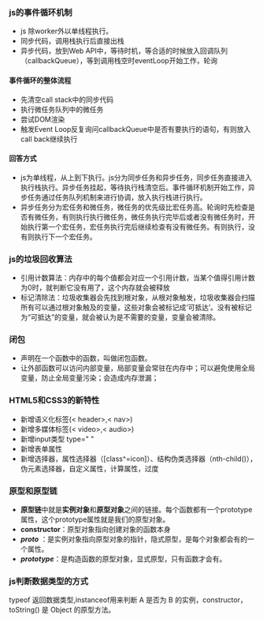 ### js的事件循环机制

- js 除worker外以单线程执行。
- 同步代码，调用栈执行后直接出栈
- 异步代码，放到Web API中，等待时机，等合适的时候放入回调队列（callbackQueue），等到调用栈空时eventLoop开始工作，轮询
#### 事件循环的整体流程
- 先清空call stack中的同步代码
- 执行微任务队列中的微任务
- 尝试DOM渲染
- 触发Event Loop反复询问callbackQueue中是否有要执行的语句，有则放入call back继续执行
#### 回答方式
- js为单线程，从上到下执行。js分为同步任务和异步任务，同步任务直接进入执行栈执行。异步任务挂起，等待执行栈清空后。事件循环机制开始工作，异步任务通过任务队列机制来进行协调，放入执行栈进行执行。
- 异步任务分为宏任务和微任务，微任务的优先级比宏任务高。轮询时先检查是否有微任务，有则执行执行微任务，微任务执行完毕后或者没有微任务时，开始执行第一个宏任务，宏任务执行完后继续检查有没有微任务。有则执行，没有则执行下一个宏任务。

### js的垃圾回收算法

- 引用计数算法：内存中的每个值都会对应一个引用计数，当某个值得引用计数为0时，就判断它没有用了，这个内存就会被释放
- 标记清除法：垃圾收集器会先找到根对象，从根对象触发，垃圾收集器会扫描所有可以通过根对象触及的变量，这些对象会被标记成‘可抵达’。没有被标记为“可抵达”的变量，就会被认为是不需要的变量，变量会被清除。

### 闭包

- 声明在一个函数中的函数，叫做闭包函数。
- 让外部函数可以访问内部变量，局部变量会常驻在内存中；可以避免使用全局变量，防止全局变量污染；会造成内存泄漏；

### HTML5和CSS3的新特性

- 新增语义化标签(< header>,< nav>)
- 新增多媒体标签(< video>,< audio>)
- 新增input类型 type=" "
- 新增表单属性
- 新增选择器，属性选择器（[class^=icon]）、结构伪类选择器（nth-child()），伪元素选择器，自定义属性，计算属性，过度

### 原型和原型链

- **原型链**中就是**实例对象**和**原型对象**之间的链接。每个函数都有一个prototype属性，这个prototype属性就是我们的原型对象。
- **constructor**：原型对象指向创建对象的函数本身
- _**__proto__**_ ：是实例对象指向原型对象的指针，隐式原型，是每个对象都会有的一个属性。  
- _**prototype**_：是构造函数的原型对象，显式原型，只有函数才会有。

### js判断数据类型的方式

typeof 返回数据类型,instanceof用来判断 A 是否为 B 的实例，constructor，toString() 是 Object 的原型方法。
